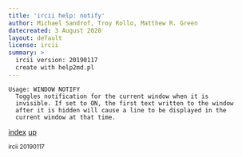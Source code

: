 ```yaml
---
title: 'ircii help: notify'
author: Michael Sandrof, Troy Rollo, Matthew R. Green
datecreated: 3 August 2020
layout: default
license: ircii
summary: >
  ircii version: 20190117
  create with help2md.pl
---
```

```
Usage: WINDOW NOTIFY
  Toggles notification for the current window when it is 
  invisible. If set to ON, the first text written to the window 
  after it is hidden will cause a line to be displayed in the 
  current window at that time.
```

[index](index.html)
[up](..)

<small> ircii 20190117 </small>
